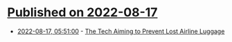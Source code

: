 # [Published on 2022-08-17](index.md)

* [2022-08-17, 05:51:00](https://soylentnews.org/article.pl?sid=22/08/16/0352207&from=rss) - [The Tech Aiming to Prevent Lost Airline Luggage](https://soylentnews.org/article.pl?sid=22/08/16/0352207&from=rss)
